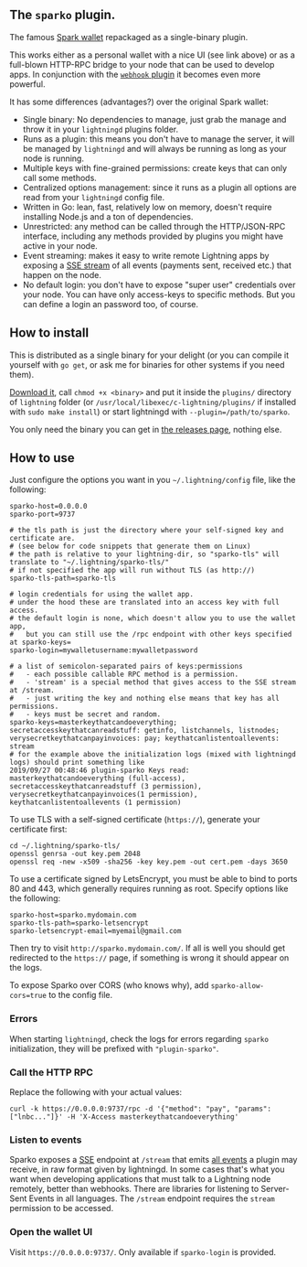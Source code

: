 ## The `sparko` plugin.

The famous [Spark wallet](https://github.com/shesek/spark-wallet) repackaged as a single-binary plugin.

This works either as a personal wallet with a nice UI (see link above) or as a full-blown HTTP-RPC bridge to your node that can be used to develop apps. In conjunction with the [`webhook` plugin](https://github.com/fiatjaf/lightningd-gjson-rpc/tree/master/cmd/webhook) it becomes even more powerful.

It has some differences (advantages?) over the original Spark wallet:

* Single binary: No dependencies to manage, just grab the manage and throw it in your `lightningd` plugins folder.
* Runs as a plugin: this means you don't have to manage the server, it will be managed by `lightningd` and will always be running as long as your node is running.
* Multiple keys with fine-grained permissions: create keys that can only call some methods.
* Centralized options management: since it runs as a plugin all options are read from your `lightningd` config file.
* Written in Go: lean, fast, relatively low on memory, doesn't require installing Node.js and a ton of dependencies.
* Unrestricted: any method can be called through the HTTP/JSON-RPC interface, including any methods provided by plugins you might have active in your node.
* Event streaming: makes it easy to write remote Lightning apps by exposing a [SSE stream](#listen-to-events) of all events (payments sent, received etc.) that happen on the node.
* No default login: you don't have to expose "super user" credentials over your node. You can have only access-keys to specific methods. But you can define a login an password too, of course.

## How to install

This is distributed as a single binary for your delight (or you can compile it yourself with `go get`, or ask me for binaries for other systems if you need them).

[Download it](https://github.com/fiatjaf/lightningd-gjson-rpc/releases), call `chmod +x <binary>` and put it inside the `plugins/` directory of `lightning` folder (or `/usr/local/libexec/c-lightning/plugins/` if installed with `sudo make install`) or start lightningd with `--plugin=/path/to/sparko`.

You only need the binary you can get in [the releases page](https://github.com/fiatjaf/lightningd-gjson-rpc/releases), nothing else.

## How to use

Just configure the options you want in you `~/.lightning/config` file, like the following:

```shell
sparko-host=0.0.0.0
sparko-port=9737

# the tls path is just the directory where your self-signed key and certificate are.
# (see below for code snippets that generate them on Linux)
# the path is relative to your lightning-dir, so "sparko-tls" will translate to "~/.lightning/sparko-tls/"
# if not specified the app will run without TLS (as http://)
sparko-tls-path=sparko-tls

# login credentials for using the wallet app.
# under the hood these are translated into an access key with full access.
# the default login is none, which doesn't allow you to use the wallet app,
#   but you can still use the /rpc endpoint with other keys specified at sparko-keys=
sparko-login=mywalletusername:mywalletpassword

# a list of semicolon-separated pairs of keys:permissions
#   - each possible callable RPC method is a permission.
#   - 'stream' is a special method that gives access to the SSE stream at /stream.
#   - just writing the key and nothing else means that key has all permissions.
#   - keys must be secret and random.
sparko-keys=masterkeythatcandoeverything; secretaccesskeythatcanreadstuff: getinfo, listchannels, listnodes; verysecretkeythatcanpayinvoices: pay; keythatcanlistentoallevents: stream
# for the example above the initialization logs (mixed with lightningd logs) should print something like
2019/09/27 00:48:46 plugin-sparko Keys read: masterkeythatcandoeverything (full-access), secretaccesskeythatcanreadstuff (3 permission), verysecretkeythatcanpayinvoices(1 permission), keythatcanlistentoallevents (1 permission)
```

To use TLS with a self-signed certificate (`https://`), generate your certificate first:

```
cd ~/.lightning/sparko-tls/
openssl genrsa -out key.pem 2048
openssl req -new -x509 -sha256 -key key.pem -out cert.pem -days 3650
```

To use a certificate signed by LetsEncrypt, you must be able to bind to ports 80 and 443, which generally requires running as root. Specify options like the following:

```shell
sparko-host=sparko.mydomain.com
sparko-tls-path=sparko-letsencrypt
sparko-letsencrypt-email=myemail@gmail.com
```

Then try to visit `http://sparko.mydomain.com/`. If all is well you should get redirected to the `https://` page, if something is wrong it should appear on the logs.

To expose Sparko over CORS (who knows why), add `sparko-allow-cors=true` to the config file.

### Errors

When starting `lightningd`, check the logs for errors regarding `sparko` initialization, they will be prefixed with `"plugin-sparko"`.

### Call the HTTP RPC

Replace the following with your actual values:

```
curl -k https://0.0.0.0:9737/rpc -d '{"method": "pay", "params": ["lnbc..."]}' -H 'X-Access masterkeythatcandoeverything'
```

### Listen to events

Sparko exposes a [SSE](https://developer.mozilla.org/en-US/docs/Web/API/Server-sent_events/Using_server-sent_events) endpoint at `/stream` that emits [all events](https://lightning.readthedocs.io/PLUGINS.html#event-notifications) a plugin may receive, in raw format given by lightningd. In some cases that's what you want when developing applications that must talk to a Lightning node remotely, better than webhooks. There are libraries for listening to Server-Sent Events in all languages. The `/stream` endpoint requires the `stream` permission to be accessed.

### Open the wallet UI

Visit `https://0.0.0.0:9737/`. Only available if `sparko-login` is provided.

